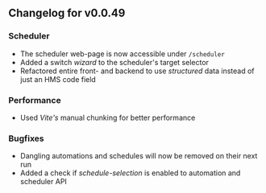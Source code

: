 ## Changelog for v0.0.49

### Scheduler
- The scheduler web-page is now accessible under `/scheduler`
- Added a switch *wizard* to the scheduler's target selector
- Refactored entire front- and backend to use *structured* data instead of just an HMS code field

### Performance
- Used *Vite's* manual chunking for better performance

### Bugfixes
- Dangling automations and schedules will now be removed on their next run
- Added a check if *schedule-selection* is enabled to automation and scheduler API
